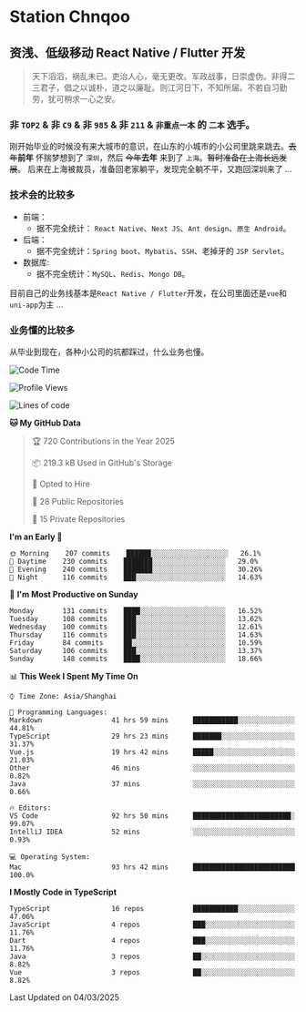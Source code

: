 # Station Chnqoo

## 资浅、低级移动 React Native / Flutter 开发

> 天下滔滔，祸乱未已。吏治人心，毫无更改。军政战事，日崇虚伪。非得二三君子，倡之以诚朴，道之以廉耻。则江河日下，不知所届。不若自习勤劳，犹可稍求一心之安。

### 非 `TOP2` & 非 `C9` & 非 `985` & 非 `211` & `非重点一本` 的 `二本` 选手。

刚开始毕业的时候没有来大城市的意识，在山东的小城市的小公司里跳来跳去。~~去年~~**前年** 怀揣梦想到了 `深圳`，然后 ~~今年~~**去年** 来到了 `上海`。~~暂时准备在上海长远发展~~。
后来在上海被裁员，准备回老家躺平，发现完全躺不平，又跑回深圳来了 ...

### 技术会的比较多

- 前端：
  - 据不完全统计： `React Native`、`Next JS`、`Ant design`、`原生 Android`。
- 后端：
  - 据不完全统计：`Spring boot`、`Mybatis`、`SSH`、老掉牙的 `JSP Servlet`。
- 数据库:
  - 据不完全统计：`MySQL`、`Redis`、`Mongo DB`。

目前自己的业务线基本是`React Native / Flutter`开发，在公司里面还是`vue`和`uni-app`为主 ...

### 业务懂的比较多

从毕业到现在，各种小公司的坑都踩过，什么业务也懂。

<!--START_SECTION:waka-->
![Code Time](http://img.shields.io/badge/Code%20Time-7%2C841%20hrs%2016%20mins-blue)

![Profile Views](http://img.shields.io/badge/Profile%20Views-1-blue)

![Lines of code](https://img.shields.io/badge/From%20Hello%20World%20I%27ve%20Written-288%20Thousand%20lines%20of%20code-blue)

**🐱 My GitHub Data** 

> 🏆 720 Contributions in the Year 2025
 > 
> 📦 219.3 kB Used in GitHub's Storage 
 > 
> 💼 Opted to Hire
 > 
> 📜 28 Public Repositories 
 > 
> 🔑 15 Private Repositories  
 > 
**I'm an Early 🐤** 

```text
🌞 Morning    207 commits    ██████░░░░░░░░░░░░░░░░░░░   26.1% 
🌆 Daytime    230 commits    ███████░░░░░░░░░░░░░░░░░░   29.0% 
🌃 Evening    240 commits    ███████░░░░░░░░░░░░░░░░░░   30.26% 
🌙 Night      116 commits    ███░░░░░░░░░░░░░░░░░░░░░░   14.63%

```
📅 **I'm Most Productive on Sunday** 

```text
Monday       131 commits    ████░░░░░░░░░░░░░░░░░░░░░   16.52% 
Tuesday      108 commits    ███░░░░░░░░░░░░░░░░░░░░░░   13.62% 
Wednesday    100 commits    ███░░░░░░░░░░░░░░░░░░░░░░   12.61% 
Thursday     116 commits    ███░░░░░░░░░░░░░░░░░░░░░░   14.63% 
Friday       84 commits     ██░░░░░░░░░░░░░░░░░░░░░░░   10.59% 
Saturday     106 commits    ███░░░░░░░░░░░░░░░░░░░░░░   13.37% 
Sunday       148 commits    ████░░░░░░░░░░░░░░░░░░░░░   18.66%

```


📊 **This Week I Spent My Time On** 

```text
⌚︎ Time Zone: Asia/Shanghai

💬 Programming Languages: 
Markdown                 41 hrs 59 mins      ███████████░░░░░░░░░░░░░░   44.81% 
TypeScript               29 hrs 23 mins      ███████░░░░░░░░░░░░░░░░░░   31.37% 
Vue.js                   19 hrs 42 mins      █████░░░░░░░░░░░░░░░░░░░░   21.03% 
Other                    46 mins             ░░░░░░░░░░░░░░░░░░░░░░░░░   0.82% 
Java                     37 mins             ░░░░░░░░░░░░░░░░░░░░░░░░░   0.66%

🔥 Editors: 
VS Code                  92 hrs 50 mins      ████████████████████████░   99.07% 
IntelliJ IDEA            52 mins             ░░░░░░░░░░░░░░░░░░░░░░░░░   0.93%

💻 Operating System: 
Mac                      93 hrs 42 mins      █████████████████████████   100.0%

```

**I Mostly Code in TypeScript** 

```text
TypeScript               16 repos            ███████████░░░░░░░░░░░░░░   47.06% 
JavaScript               4 repos             ███░░░░░░░░░░░░░░░░░░░░░░   11.76% 
Dart                     4 repos             ███░░░░░░░░░░░░░░░░░░░░░░   11.76% 
Java                     3 repos             ██░░░░░░░░░░░░░░░░░░░░░░░   8.82% 
Vue                      3 repos             ██░░░░░░░░░░░░░░░░░░░░░░░   8.82%

```



 Last Updated on 04/03/2025
<!--END_SECTION:waka-->

<!---
ChenqiaoStation/ChenqiaoStation is a ✨ special ✨ repository because its `README.md` (this file) appears on your GitHub profile.
You can click the Preview link to take a look at your changes.
--->
